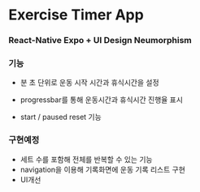# Exercise Timer App

### React-Native Expo + UI Design Neumorphism

### 기능

- 분 초 단위로 운동 시작 시간과 휴식시간을 설정

- progressbar를 통해 운동시간과 휴식시간 진행율 표시

- start / paused reset 기능

### 구현예정

- 세트 수를 포함해 전체를 반복할 수 있는 기능
- navigation을 이용해 기록화면에 운동 기록 리스트 구현
- UI개선
